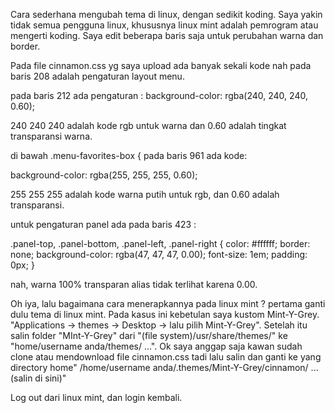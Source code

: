 Cara sederhana mengubah tema di linux, dengan sedikit koding. Saya yakin tidak semua pengguna linux, khususnya linux mint adalah pemrogram atau mengerti koding.
Saya edit beberapa baris saja untuk perubahan warna dan border.

Pada file cinnamon.css yg saya upload ada banyak sekali kode nah pada baris 208 adalah pengaturan layout menu.

pada baris 212 ada pengaturan :
background-color: rgba(240, 240, 240, 0.60); 

240 240 240 adalah kode rgb untuk warna dan 0.60 adalah tingkat transparansi warna.

di bawah .menu-favorites-box {
pada baris   961 ada kode:

background-color: rgba(255, 255, 255, 0.60);
  
255 255 255 adalah kode warna putih untuk rgb, dan 0.60 adalah transparansi.

untuk pengaturan panel ada pada baris 423 :

.panel-top, .panel-bottom, .panel-left, .panel-right {
  color: #ffffff;
  border: none;
  background-color: rgba(47, 47, 47, 0.00);
  font-size: 1em;
  padding: 0px; }

  nah, warna 100% transparan alias tidak terlihat  karena 0.00.

  Oh iya, lalu bagaimana cara menerapkannya pada linux mint ? pertama ganti dulu tema di linux mint. Pada kasus ini kebetulan saya kustom Mint-Y-Grey. "Applications -> themes -> Desktop -> lalu pilih Mint-Y-Grey".
  Setelah itu salin folder "MInt-Y-Grey" dari "(file system)/usr/share/themes/" ke "home/username anda/themes/ ...". Ok saya anggap saja kawan sudah clone atau mendownload file cinnamon.css tadi lalu salin dan ganti  ke yang directory home" /home/username anda/.themes/Mint-Y-Grey/cinnamon/ ...(salin di sini)"

  Log out dari linux mint, dan login kembali.
